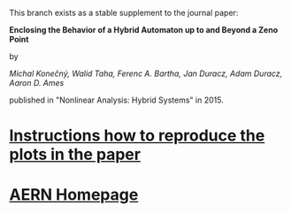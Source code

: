 This branch exists as a stable supplement to the journal paper:

__Enclosing the Behavior of a Hybrid Automaton up to and Beyond a Zeno Point__

by

_Michal Konečný, Walid Taha, Ferenc A. Bartha, Jan Duracz, Adam Duracz, Aaron D. Ames_

published in "Nonlinear Analysis: Hybrid Systems" in 2015.

[Instructions how to reproduce the plots in the paper](https://github.com/michalkonecny/aern/blob/nahs2015-plots/aern-ivp/demos/Enclosing_Zeno_plots-NAHS2015.txt)
=============

[AERN Homepage](http://michalkonecny.github.io/aern/_site/index.html)
=============
